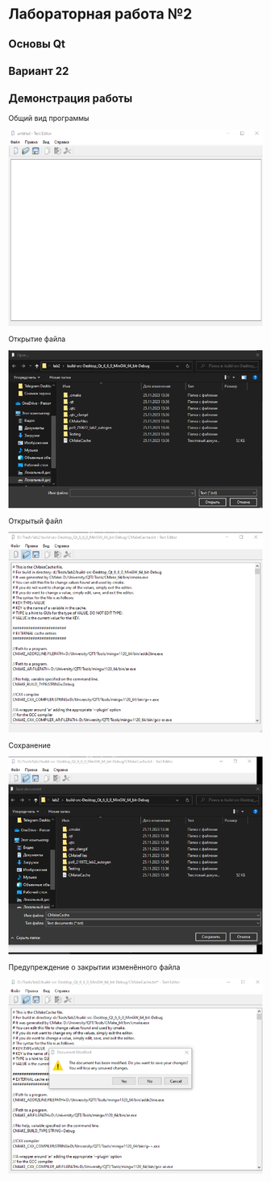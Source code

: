 # Лабораторная работа №2

## Основы Qt

## Вариант 22

## Демонстрация работы

Общий вид программы

![image](./img/1.png)

Открытие файла

![image](./img/2.png)

Открытый файл

![image](./img/3.png)

Сохранение

![image](./img/4.png)

Предупреждение о закрытии изменённого файла

![image](./img/5.png)
